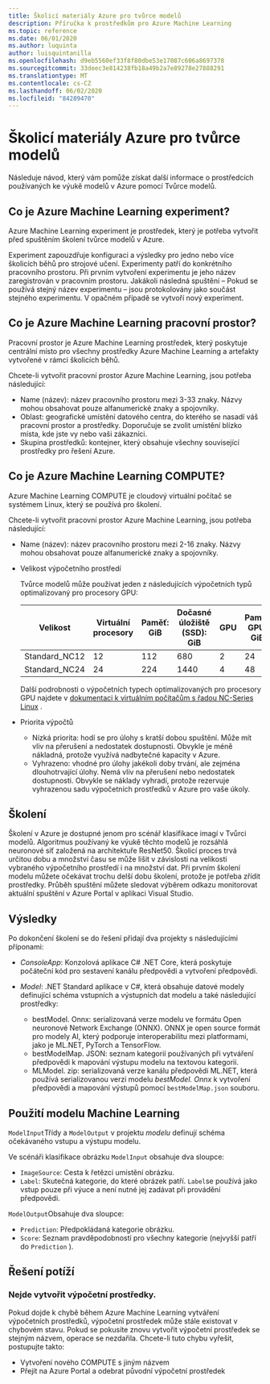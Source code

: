 ```yaml
---
title: Školicí materiály Azure pro tvůrce modelů
description: Příručka k prostředkům pro Azure Machine Learning
ms.topic: reference
ms.date: 06/01/2020
ms.author: luquinta
author: luisquintanilla
ms.openlocfilehash: d9eb5560ef33f8f80dbe53e17087c606a8697378
ms.sourcegitcommit: 33deec3e814238fb18a49b2a7e89278e27888291
ms.translationtype: MT
ms.contentlocale: cs-CZ
ms.lasthandoff: 06/02/2020
ms.locfileid: "84289470"
---
```

# <a name="model-builder-azure-training-resources"></a>Školicí materiály Azure pro tvůrce modelů

Následuje návod, který vám pomůže získat další informace o prostředcích používaných ke výukě modelů v Azure pomocí Tvůrce modelů.

## <a name="what-is-an-azure-machine-learning-experiment"></a>Co je Azure Machine Learning experiment?

Azure Machine Learning experiment je prostředek, který je potřeba vytvořit před spuštěním školení tvůrce modelů v Azure.

Experiment zapouzdřuje konfiguraci a výsledky pro jedno nebo více školicích běhů pro strojové učení. Experimenty patří do konkrétního pracovního prostoru. Při prvním vytvoření experimentu je jeho název zaregistrován v pracovním prostoru. Jakákoli následná spuštění – Pokud se používá stejný název experimentu – jsou protokolovány jako součást stejného experimentu. V opačném případě se vytvoří nový experiment.

## <a name="what-is-an-azure-machine-learning-workspace"></a>Co je Azure Machine Learning pracovní prostor?

Pracovní prostor je Azure Machine Learning prostředek, který poskytuje centrální místo pro všechny prostředky Azure Machine Learning a artefakty vytvořené v rámci školicích běhů.

Chcete-li vytvořit pracovní prostor Azure Machine Learning, jsou potřeba následující:

- Name (název): název pracovního prostoru mezi 3-33 znaky. Názvy mohou obsahovat pouze alfanumerické znaky a spojovníky.
- Oblast: geografické umístění datového centra, do kterého se nasadí váš pracovní prostor a prostředky. Doporučuje se zvolit umístění blízko místa, kde jste vy nebo vaši zákazníci.
- Skupina prostředků: kontejner, který obsahuje všechny související prostředky pro řešení Azure.

## <a name="what-is-an-azure-machine-learning-compute"></a>Co je Azure Machine Learning COMPUTE?

Azure Machine Learning COMPUTE je cloudový virtuální počítač se systémem Linux, který se používá pro školení.

Chcete-li vytvořit pracovní prostor Azure Machine Learning, jsou potřeba následující:

- Name (název): název pracovního prostoru mezi 2-16 znaky. Názvy mohou obsahovat pouze alfanumerické znaky a spojovníky.
- Velikost výpočetního prostředí

    Tvůrce modelů může používat jeden z následujících výpočetních typů optimalizovaný pro procesory GPU:

    | Velikost | Virtuální procesory | Paměť: GiB | Dočasné úložiště (SSD): GiB | GPU | Paměť GPU: GiB | Max. datových disků | Maximální počet síťových karet |
    |---|---|---|---|---|---|---|---|
    | Standard_NC12   | 12 | 112 | 680  | 2 | 24 | 48 | 2 |
    | Standard_NC24   | 24 | 224 | 1440 | 4 | 48 | 64 | 4 |

    Další podrobnosti o výpočetních typech optimalizovaných pro procesory GPU najdete v [dokumentaci k virtuálním počítačům s řadou NC-Series Linux](https://docs.microsoft.com/azure/virtual-machines/nc-series?toc=/azure/virtual-machines/linux/toc.json&bc=/azure/virtual-machines/linux/breadcrumb/toc.json) .
- Priorita výpočtů

  - Nízká priorita: hodí se pro úlohy s kratší dobou spuštění. Může mít vliv na přerušení a nedostatek dostupnosti. Obvykle je méně nákladná, protože využívá nadbytečné kapacity v Azure.
  - Vyhrazeno: vhodné pro úlohy jakékoli doby trvání, ale zejména dlouhotrvající úlohy. Nemá vliv na přerušení nebo nedostatek dostupnosti. Obvykle se náklady vyhradí, protože rezervuje vyhrazenou sadu výpočetních prostředků v Azure pro vaše úkoly.

## <a name="training"></a>Školení

Školení v Azure je dostupné jenom pro scénář klasifikace imagí v Tvůrci modelů. Algoritmus používaný ke výukě těchto modelů je rozsáhlá neuronové síť založená na architektuře ResNet50. Školicí proces trvá určitou dobu a množství času se může lišit v závislosti na velikosti vybraného výpočetního prostředí i na množství dat. Při prvním školení modelu můžete očekávat trochu delší dobu školení, protože je potřeba zřídit prostředky. Průběh spuštění můžete sledovat výběrem odkazu monitorovat aktuální spuštění v Azure Portal v aplikaci Visual Studio.

## <a name="results"></a>Výsledky

Po dokončení školení se do řešení přidají dva projekty s následujícími příponami:

- *ConsoleApp*: Konzolová aplikace C# .NET Core, která poskytuje počáteční kód pro sestavení kanálu předpovědi a vytvoření předpovědi.
- *Model*: .NET Standard aplikace v C#, která obsahuje datové modely definující schéma vstupních a výstupních dat modelu a také následující prostředky:

  - bestModel. Onnx: serializovaná verze modelu ve formátu Open neuronové Network Exchange (ONNX). ONNX je open source formát pro modely AI, který podporuje interoperabilitu mezi platformami, jako je ML.NET, PyTorch a TensorFlow.
  - bestModelMap. JSON: seznam kategorií používaných při vytváření předpovědi k mapování výstupu modelu na textovou kategorii.
  - MLModel. zip: serializovaná verze kanálu předpovědi ML.NET, která používá serializovanou verzi modelu *bestModel. Onnx* k vytvoření předpovědi a mapování výstupů pomocí `bestModelMap.json` souboru.

## <a name="use-the-machine-learning-model"></a>Použití modelu Machine Learning

`ModelInput`Třídy a `ModelOutput` v projektu *modelu* definují schéma očekávaného vstupu a výstupu modelu.

Ve scénáři klasifikace obrázku `ModelInput` obsahuje dva sloupce:

- `ImageSource`: Cesta k řetězci umístění obrázku.
- `Label`: Skutečná kategorie, do které obrázek patří. `Label`se používá jako vstup pouze při výuce a není nutné jej zadávat při provádění předpovědi.

`ModelOutput`Obsahuje dva sloupce:

- `Prediction`: Předpokládaná kategorie obrázku.
- `Score`: Seznam pravděpodobností pro všechny kategorie (nejvyšší patří do `Prediction` ).

## <a name="troubleshooting"></a>Řešení potíží

### <a name="cannot-create-compute"></a>Nejde vytvořit výpočetní prostředky.

Pokud dojde k chybě během Azure Machine Learning vytváření výpočetních prostředků, výpočetní prostředek může stále existovat v chybovém stavu. Pokud se pokusíte znovu vytvořit výpočetní prostředek se stejným názvem, operace se nezdařila. Chcete-li tuto chybu vyřešit, postupujte takto:

- Vytvoření nového COMPUTE s jiným názvem
- Přejít na Azure Portal a odebrat původní výpočetní prostředek
